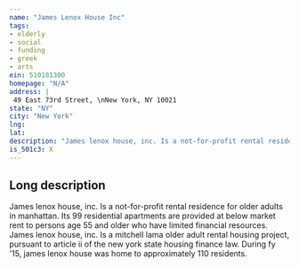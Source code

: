```yaml
---
name: "James Lenox House Inc"
tags:
- elderly
- social
- funding
- greek
- arts
ein: 510181300
homepage: "N/A"
address: |
 49 East 73rd Street, \nNew York, NY 10021
state: "NY"
city: "New York"
lng: 
lat: 
description: "James lenox house, inc. Is a not-for-profit rental residence for older adults in manhattan. Its 99 residential apartments are provided at below market rent to persons age 55 and older who have limited financial resources. "
is_501c3: X
---
```


## Long description

James lenox house, inc. Is a not-for-profit rental residence for older adults in manhattan. Its 99 residential apartments are provided at below market rent to persons age 55 and older who have limited financial resources. James lenox house, inc. Is a mitchell lama older adult rental housing project, pursuant to article ii of the new york state housing finance law. During fy '15, james lenox house was home to approximately 110 residents. 
